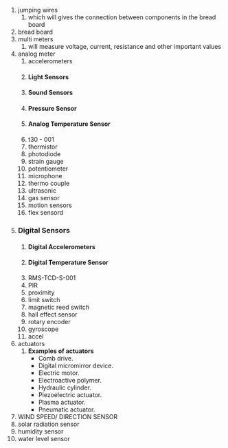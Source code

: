 1. jumping wires
	1. which will gives the connection between components in the bread board
2. bread board
3. multi meters
	1. will measure voltage, current, resistance and other important values
4. analog meter
	1. accelerometers
	2. #### Light Sensors
	3. #### Sound Sensors
	4. #### Pressure Sensor
	5. #### Analog Temperature Sensor
	6. t30 - 001
	7. thermistor
	8. photodiode
	9. strain gauge
	10. potentiometer
	11. microphone
	12. thermo couple
	13. ultrasonic
	14. gas sensor
	15. motion sensors
	16. flex sensord
5. ### Digital Sensors
	1. #### Digital Accelerometers
	2. #### Digital Temperature Sensor
	3. RMS-TCD-S-001
	4. PIR
	5. proximity
	6. limit switch
	7. magnetic reed switch
	8. hall effect sensor
	9. rotary encoder
	10. gyroscope
	11. accel
6. actuators
	1. **Examples of actuators**
		- Comb drive.
		- Digital micromirror device.
		- Electric motor.
		- Electroactive polymer.
		- Hydraulic cylinder.
		- Piezoelectric actuator.
		- Plasma actuator.
		- Pneumatic actuator.
1. WIND SPEED/ DIRECTION SENSOR
2. solar radiation sensor
3. humidity sensor
4. water level sensor